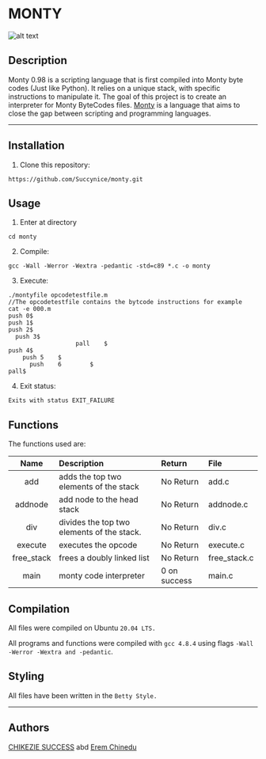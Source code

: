 # MONTY

![alt text](https://pbs.twimg.com/media/CFYYWy6UEAE9Ow-.png)

## Description

Monty 0.98 is a scripting language that is first compiled into Monty byte codes (Just like Python). It relies on a unique stack, with specific instructions to manipulate it. The goal of this project is to create an interpreter for Monty ByteCodes files. [Monty](http://montyscoconut.github.io/) is a language that aims to close the gap between scripting and programming languages.

*****

## Installation

1. Clone this repository:
```console
https://github.com/Succynice/monty.git
```

## Usage
1. Enter at directory
```console
cd monty
```

2. Compile:
```console
gcc -Wall -Werror -Wextra -pedantic -std=c89 *.c -o monty
```

3. Execute:
```console
./montyfile opcodetestfile.m
//The opcodetestfile contains the bytcode instructions for example
cat -e 000.m
push 0$
push 1$
push 2$
  push 3$
                   pall    $
push 4$
    push 5    $
      push    6        $
pall$
```

4. Exit status:
```console
Exits with status EXIT_FAILURE
```
## Functions

The functions used are:

|Name | Description | Return| File
|:--: | :-- | :--| :--|
| add | adds the top two elements of the stack | No Return | add.c|
| addnode | add node to the head stack | No Return | addnode.c|
| div | divides the top two elements of the stack. | No Return | div.c|
| execute | executes the opcode | No Return | execute.c|
| free_stack | frees a doubly linked list | No Return | free_stack.c|
| main | monty code interpreter | 0 on success | main.c|

## Compilation
All files were compiled on Ubuntu `20.04 LTS.`

All programs and functions were compiled with `gcc 4.8.4` using flags `-Wall -Werror -Wextra and -pedantic`.

## Styling
All files have been written in the `Betty Style.`

*****

## Authors
[CHIKEZIE SUCCESS](https://succynice@github.com) abd [Erem Chinedu](https://alextindey@github.com)
